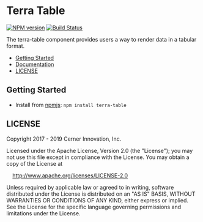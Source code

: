 # Terra Table

[![NPM version](https://badgen.net/npm/v/terra-table)](https://www.npmjs.org/package/terra-table)
[![Build Status](https://badgen.net/travis/cerner/terra-core)](https://travis-ci.com/cerner/terra-core)

The terra-table component provides users a way to render data in a tabular format.

- [Getting Started](#getting-started)
- [Documentation](https://github.com/cerner/terra-core/tree/master/packages/terra-table/docs)
- [LICENSE](#license)

## Getting Started

- Install from [npmjs](https://www.npmjs.com): `npm install terra-table`

## LICENSE

Copyright 2017 - 2019 Cerner Innovation, Inc.

Licensed under the Apache License, Version 2.0 (the "License"); you may not use this file except in compliance with the License. You may obtain a copy of the License at

&nbsp;&nbsp;&nbsp;&nbsp;http://www.apache.org/licenses/LICENSE-2.0

Unless required by applicable law or agreed to in writing, software distributed under the License is distributed on an "AS IS" BASIS, WITHOUT WARRANTIES OR CONDITIONS OF ANY KIND, either express or implied. See the License for the specific language governing permissions and limitations under the License.
